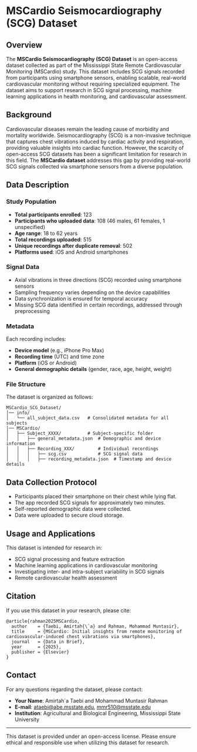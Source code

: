 # MSCardio Seismocardiography (SCG) Dataset

## Overview

The **MSCardio Seismocardiography (SCG) Dataset** is an open-access dataset collected as part of the Mississippi State Remote Cardiovascular Monitoring (MSCardio) study. This dataset includes SCG signals recorded from participants using smartphone sensors, enabling scalable, real-world cardiovascular monitoring without requiring specialized equipment. The dataset aims to support research in SCG signal processing, machine learning applications in health monitoring, and cardiovascular assessment.

## Background

Cardiovascular diseases remain the leading cause of morbidity and mortality worldwide. Seismocardiography (SCG) is a non-invasive technique that captures chest vibrations induced by cardiac activity and respiration, providing valuable insights into cardiac function. However, the scarcity of open-access SCG datasets has been a significant limitation for research in this field. The **MSCardio dataset** addresses this gap by providing real-world SCG signals collected via smartphone sensors from a diverse population.

## Data Description

### Study Population

- **Total participants enrolled**: 123
- **Participants who uploaded data**: 108 (46 males, 61 females, 1 unspecified)
- **Age range**: 18 to 62 years
- **Total recordings uploaded**: 515
- **Unique recordings after duplicate removal**: 502
- **Platforms used**: iOS and Android smartphones

### Signal Data

- Axial vibrations in three directions (SCG) recorded using smartphone sensors
- Sampling frequency varies depending on the device capabilities
- Data synchronization is ensured for temporal accuracy
- Missing SCG data identified in certain recordings, addressed through preprocessing

### Metadata

Each recording includes:

- **Device model** (e.g., iPhone Pro Max)
- **Recording time** (UTC) and time zone
- **Platform** (iOS or Android)
- **General demographic details** (gender, race, age, height, weight)

### File Structure

The dataset is organized as follows:

```
MSCardio_SCG_Dataset/
│── info/
│   └── all_subject_data.csv   # Consolidated metadata for all subjects
│── MSCardio/
│   ├── Subject_XXXX/          # Subject-specific folder
│   │   ├── general_metadata.json  # Demographic and device information
│   │   ├── Recording_XXX/         # Individual recordings
│   │   │   ├── scg.csv            # SCG signal data
│   │   │   ├── recording_metadata.json  # Timestamp and device details
```

## Data Collection Protocol

- Participants placed their smartphone on their chest while lying flat.
- The app recorded SCG signals for approximately two minutes.
- Self-reported demographic data were collected.
- Data were uploaded to secure cloud storage.

## Usage and Applications

This dataset is intended for research in:

- SCG signal processing and feature extraction
- Machine learning applications in cardiovascular monitoring
- Investigating inter- and intra-subject variability in SCG signals
- Remote cardiovascular health assessment

## Citation

If you use this dataset in your research, please cite:

```
@article{rahman2025MSCardio,
  author    = {Taebi, Amirtah{\`a} and Rahman, Mohammad Muntasir},
  title     = {MSCardio: Initial insights from remote monitoring of cardiovascular-induced chest vibrations via smartphones},
  journal   = {Data in Brief},
  year      = {2025},
  publisher = {Elsevier}
}
```

## Contact

For any questions regarding the dataset, please contact:

- **Your Name**: Amirtah`a Taebi and Mohammad Muntasir Rahman
- **E-mail**: ataebi@abe.msstate.edu, mmr510@msstate.edu
- **Institution**: Agricultural and Biological Engineering, Mississippi State University

---

This dataset is provided under an open-access license. Please ensure ethical and responsible use when utilizing this dataset for research.

